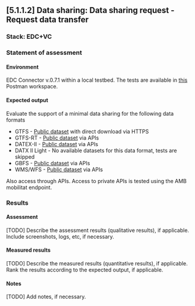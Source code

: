 ## [5.1.1.2] Data sharing: Data sharing request - Request data transfer
### Stack: EDC+VC

### Statement of assessment
#### Environment

EDC Connector v.0.7.1 within a local testbed.
The tests are available in [this](https://www.postman.com/i2cat-dev/workspace/deployemds) Postman workspace.

#### Expected output

Evaluate the support of a minimal data sharing for the following data formats

- GTFS - [Public dataset](https://opendata-ajuntament.barcelona.cat/data/dataset/c46503e3-cec6-4032-894d-1063b7a365ee/resource/1c92542e-0346-4df5-9824-d7753ab02e33/download) with direct download via HTTPS
- GTFS-RT - [Public dataset](https://api.data.gov.my/gtfs-realtime/vehicle-position/ktmb/) via APIs
- DATEX-II - [Public dataset](https://opendata.emel.pt/cycling/biciparks?skip=1&limit=1) via APIs
- DATX II Light - No available datasets for this data format, tests are skipped
- GBFS - [Public dataset](https://opendata.emel.pt/cycling/biciparks?skip=1&limit=1) via APIs
- WMS/WFS - [Public dataset](https://openmaps.gov.bc.ca/geo/ows?SERVICE=WMS&REQUEST=GetCapabilities) via APIs

Also access through APIs.
Access to private APIs is tested using the AMB mobilitat endpoint.

### Results
#### Assessment
[TODO] Describe the assessment results (qualitative results), if applicable. Include screenshots, logs, etc, if necessary.

#### Measured results
[TODO] Describe the measured results (quantitative results), if applicable. Rank the results according to the expected output, if applicable.

#### Notes
[TODO] Add notes, if necessary.
